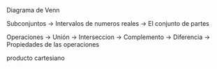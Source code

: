 Diagrama de Venn

Subconjuntos
-> Intervalos de numeros reales
-> El conjunto de partes

Operaciones
-> Unión
-> Interseccion
-> Complemento
-> Diferencia
-> Propiedades de las operaciones

producto cartesiano
